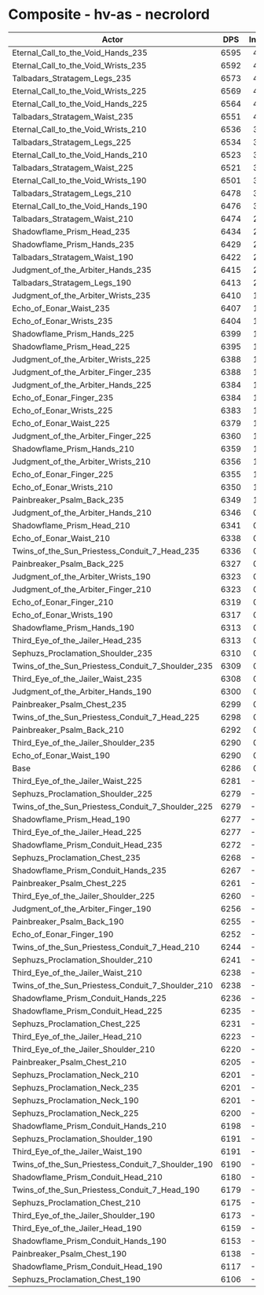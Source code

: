 # Composite - hv-as - necrolord
| Actor | DPS | Increase |
|---|:---:|:---:|
|Eternal_Call_to_the_Void_Hands_235|6595|4.92%|
|Eternal_Call_to_the_Void_Wrists_235|6592|4.88%|
|Talbadars_Stratagem_Legs_235|6573|4.57%|
|Eternal_Call_to_the_Void_Wrists_225|6569|4.50%|
|Eternal_Call_to_the_Void_Hands_225|6564|4.43%|
|Talbadars_Stratagem_Waist_235|6551|4.21%|
|Eternal_Call_to_the_Void_Wrists_210|6536|3.98%|
|Talbadars_Stratagem_Legs_225|6534|3.94%|
|Eternal_Call_to_the_Void_Hands_210|6523|3.77%|
|Talbadars_Stratagem_Waist_225|6521|3.74%|
|Eternal_Call_to_the_Void_Wrists_190|6501|3.42%|
|Talbadars_Stratagem_Legs_210|6478|3.06%|
|Eternal_Call_to_the_Void_Hands_190|6476|3.02%|
|Talbadars_Stratagem_Waist_210|6474|2.99%|
|Shadowflame_Prism_Head_235|6434|2.36%|
|Shadowflame_Prism_Hands_235|6429|2.28%|
|Talbadars_Stratagem_Waist_190|6422|2.17%|
|Judgment_of_the_Arbiter_Hands_235|6415|2.06%|
|Talbadars_Stratagem_Legs_190|6413|2.02%|
|Judgment_of_the_Arbiter_Wrists_235|6410|1.98%|
|Echo_of_Eonar_Waist_235|6407|1.93%|
|Echo_of_Eonar_Wrists_235|6404|1.88%|
|Shadowflame_Prism_Hands_225|6399|1.80%|
|Shadowflame_Prism_Head_225|6395|1.74%|
|Judgment_of_the_Arbiter_Wrists_225|6388|1.63%|
|Judgment_of_the_Arbiter_Finger_235|6388|1.63%|
|Judgment_of_the_Arbiter_Hands_225|6384|1.57%|
|Echo_of_Eonar_Finger_235|6384|1.57%|
|Echo_of_Eonar_Wrists_225|6383|1.56%|
|Echo_of_Eonar_Waist_225|6379|1.48%|
|Judgment_of_the_Arbiter_Finger_225|6360|1.19%|
|Shadowflame_Prism_Hands_210|6359|1.16%|
|Judgment_of_the_Arbiter_Wrists_210|6356|1.12%|
|Echo_of_Eonar_Finger_225|6355|1.11%|
|Echo_of_Eonar_Wrists_210|6350|1.03%|
|Painbreaker_Psalm_Back_235|6349|1.00%|
|Judgment_of_the_Arbiter_Hands_210|6346|0.96%|
|Shadowflame_Prism_Head_210|6341|0.88%|
|Echo_of_Eonar_Waist_210|6338|0.83%|
|Twins_of_the_Sun_Priestess_Conduit_7_Head_235|6336|0.80%|
|Painbreaker_Psalm_Back_225|6327|0.65%|
|Judgment_of_the_Arbiter_Wrists_190|6323|0.60%|
|Judgment_of_the_Arbiter_Finger_210|6323|0.60%|
|Echo_of_Eonar_Finger_210|6319|0.53%|
|Echo_of_Eonar_Wrists_190|6317|0.50%|
|Shadowflame_Prism_Hands_190|6313|0.44%|
|Third_Eye_of_the_Jailer_Head_235|6313|0.44%|
|Sephuzs_Proclamation_Shoulder_235|6310|0.39%|
|Twins_of_the_Sun_Priestess_Conduit_7_Shoulder_235|6309|0.37%|
|Third_Eye_of_the_Jailer_Waist_235|6308|0.35%|
|Judgment_of_the_Arbiter_Hands_190|6300|0.23%|
|Painbreaker_Psalm_Chest_235|6299|0.21%|
|Twins_of_the_Sun_Priestess_Conduit_7_Head_225|6298|0.19%|
|Painbreaker_Psalm_Back_210|6292|0.11%|
|Third_Eye_of_the_Jailer_Shoulder_235|6290|0.07%|
|Echo_of_Eonar_Waist_190|6290|0.07%|
|Base|6286|0.00%|
|Third_Eye_of_the_Jailer_Waist_225|6281|-0.08%|
|Sephuzs_Proclamation_Shoulder_225|6279|-0.10%|
|Twins_of_the_Sun_Priestess_Conduit_7_Shoulder_225|6279|-0.11%|
|Shadowflame_Prism_Head_190|6277|-0.14%|
|Third_Eye_of_the_Jailer_Head_225|6277|-0.14%|
|Shadowflame_Prism_Conduit_Head_235|6272|-0.21%|
|Sephuzs_Proclamation_Chest_235|6268|-0.27%|
|Shadowflame_Prism_Conduit_Hands_235|6267|-0.30%|
|Painbreaker_Psalm_Chest_225|6261|-0.40%|
|Third_Eye_of_the_Jailer_Shoulder_225|6260|-0.41%|
|Judgment_of_the_Arbiter_Finger_190|6256|-0.47%|
|Painbreaker_Psalm_Back_190|6255|-0.48%|
|Echo_of_Eonar_Finger_190|6252|-0.54%|
|Twins_of_the_Sun_Priestess_Conduit_7_Head_210|6244|-0.67%|
|Sephuzs_Proclamation_Shoulder_210|6241|-0.71%|
|Third_Eye_of_the_Jailer_Waist_210|6238|-0.75%|
|Twins_of_the_Sun_Priestess_Conduit_7_Shoulder_210|6238|-0.77%|
|Shadowflame_Prism_Conduit_Hands_225|6236|-0.79%|
|Shadowflame_Prism_Conduit_Head_225|6235|-0.81%|
|Sephuzs_Proclamation_Chest_225|6231|-0.87%|
|Third_Eye_of_the_Jailer_Head_210|6223|-0.99%|
|Third_Eye_of_the_Jailer_Shoulder_210|6220|-1.05%|
|Painbreaker_Psalm_Chest_210|6205|-1.28%|
|Sephuzs_Proclamation_Neck_210|6201|-1.34%|
|Sephuzs_Proclamation_Neck_235|6201|-1.35%|
|Sephuzs_Proclamation_Neck_190|6201|-1.35%|
|Sephuzs_Proclamation_Neck_225|6200|-1.36%|
|Shadowflame_Prism_Conduit_Hands_210|6198|-1.40%|
|Sephuzs_Proclamation_Shoulder_190|6191|-1.50%|
|Third_Eye_of_the_Jailer_Waist_190|6191|-1.50%|
|Twins_of_the_Sun_Priestess_Conduit_7_Shoulder_190|6190|-1.52%|
|Shadowflame_Prism_Conduit_Head_210|6180|-1.68%|
|Twins_of_the_Sun_Priestess_Conduit_7_Head_190|6179|-1.70%|
|Sephuzs_Proclamation_Chest_210|6175|-1.77%|
|Third_Eye_of_the_Jailer_Shoulder_190|6173|-1.79%|
|Third_Eye_of_the_Jailer_Head_190|6159|-2.02%|
|Shadowflame_Prism_Conduit_Hands_190|6153|-2.11%|
|Painbreaker_Psalm_Chest_190|6138|-2.35%|
|Shadowflame_Prism_Conduit_Head_190|6117|-2.68%|
|Sephuzs_Proclamation_Chest_190|6106|-2.86%|
